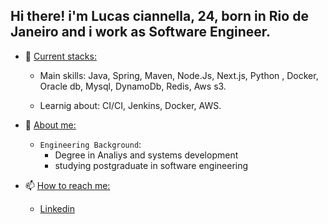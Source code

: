 ## Hi there! i'm Lucas ciannella, 24, born in Rio de Janeiro and i work as Software Engineer.

- 🌱 <ins>Current stacks:</ins> <br>

  - Main skills: Java, Spring, Maven, Node.Js, Next.js, Python , Docker, Oracle db, Mysql, DynamoDb, Redis, Aws s3.

  - Learnig about: CI/CI, Jenkins, Docker, AWS.

- 💬 <ins>About me:</ins> <br>
    - `Engineering Background`:
      - Degree in Analiys and systems development
      - studying postgraduate in software engineering
- 📫 <ins>How to reach me:</ins> <br>
  - <a href="https://www.linkedin.com/in/lucasciannella/" target="_blank">Linkedin<a/> 
